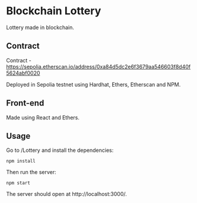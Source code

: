 # Blockchain Lottery
Lottery made in blockchain.

## Contract
Contract - https://sepolia.etherscan.io/address/0xa84d5dc2e6f3679aa546603f8d40f5624abf0020

Deployed in Sepolia testnet using Hardhat, Ethers, Etherscan and NPM.

## Front-end
Made using React and Ethers.

## Usage
Go to /Lottery and install the dependencies:
```
npm install
```
Then run the server:
```
npm start
```
The server should open at http://localhost:3000/.
